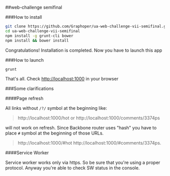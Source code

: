 ##web-challenge semifinal

###How to install

```sh
git clone https://github.com/Graphoper/ua-web-challenge-vii-semifinal.git
cd ua-web-challenge-vii-semifinal
npm install -g grunt-cli bower
npm install && bower install 
```

Congratulations! Installation is completed. Now you have to launch this app

###How to launch

```sh
grunt
```

That's all. Check [http://localhost:1000](http://localhost:1000) in your browser


###Some clarifications

####Page refresh

All links without `/?/` symbol at the beginning like: 

> http://localhost:1000/hot or 
> http://localhost:1000/comments/3374ps 

will not work on refresh. Since Backbone router uses "hash" you have to place `#` symbol at the beginning of those URLs.

> http://localhost:1000/#hot
> http://localhost:1000/#comments/3374ps.

####Service Worker

Service worker works only via https. So be sure that you're using a proper protocol.
Anyway you're able to check SW status in the console.